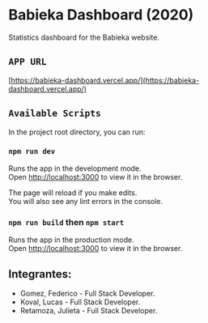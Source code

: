 # Babieka Dashboard (2020)

Statistics dashboard for the Babieka website.

## `APP URL`

[https://babieka-dashboard.vercel.app/](https://babieka-dashboard.vercel.app/)

## `Available Scripts`

In the project root directory, you can run:

### `npm run dev`

Runs the app in the development mode.\
Open [http://localhost:3000](http://localhost:3000) to view it in the browser.

The page will reload if you make edits.\
You will also see any lint errors in the console.

### `npm run build` then `npm start`

Runs the app in the production mode.\
Open [http://localhost:3000](http://localhost:3000) to view it in the browser.

## Integrantes:

- Gomez, Federico - Full Stack Developer.
- Koval, Lucas - Full Stack Developer.
- Retamoza, Julieta - Full Stack Developer.
